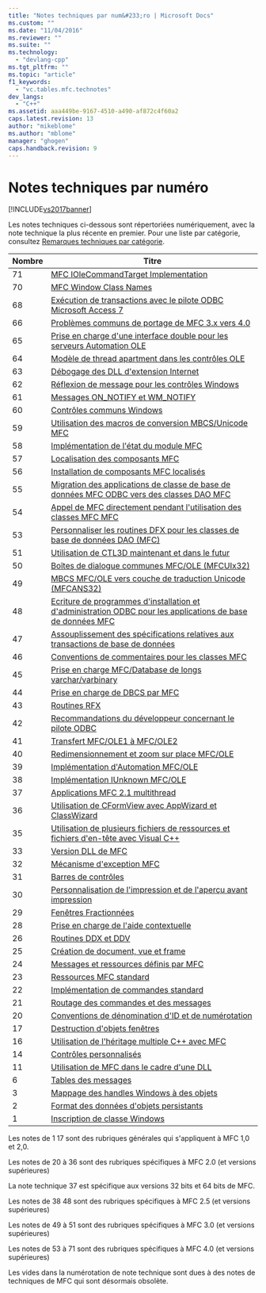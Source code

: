 ```yaml
---
title: "Notes techniques par num&#233;ro | Microsoft Docs"
ms.custom: ""
ms.date: "11/04/2016"
ms.reviewer: ""
ms.suite: ""
ms.technology: 
  - "devlang-cpp"
ms.tgt_pltfrm: ""
ms.topic: "article"
f1_keywords: 
  - "vc.tables.mfc.technotes"
dev_langs: 
  - "C++"
ms.assetid: aaa449be-9167-4510-a490-af872c4f60a2
caps.latest.revision: 13
author: "mikeblome"
ms.author: "mblome"
manager: "ghogen"
caps.handback.revision: 9
---
```

# Notes techniques par num&#233;ro
[!INCLUDE[vs2017banner](../assembler/inline/includes/vs2017banner.md)]

Les notes techniques ci\-dessous sont répertoriées numériquement, avec la note technique la plus récente en premier.  Pour une liste par catégorie, consultez [Remarques techniques par catégorie](../mfc/technical-notes-by-category.md).  
  
|Nombre|Titre|  
|------------|-----------|  
|71|[MFC IOleCommandTarget Implementation](../mfc/tn071-mfc-iolecommandtarget-implementation.md)|  
|70|[MFC Window Class Names](../mfc/tn070-mfc-window-class-names.md)|  
|68|[Exécution de transactions avec le pilote ODBC Microsoft Access 7](../mfc/tn068-performing-transactions-with-the-microsoft-access-7-odbc-driver.md)|  
|66|[Problèmes communs de portage de MFC 3.x vers 4.0](../mfc/tn066-common-mfc-3-x-to-4-0-porting-issues.md)|  
|65|[Prise en charge d'une interface double pour les serveurs Automation OLE](../mfc/tn065-dual-interface-support-for-ole-automation-servers.md)|  
|64|[Modèle de thread apartment dans les contrôles OLE](../mfc/tn064-apartment-model-threading-in-activex-controls.md)|  
|63|[Débogage des DLL d'extension Internet](../mfc/tn063-debugging-internet-extension-dlls.md)|  
|62|[Réflexion de message pour les contrôles Windows](../mfc/tn062-message-reflection-for-windows-controls.md)|  
|61|[Messages ON\_NOTIFY et WM\_NOTIFY](../mfc/tn061-on-notify-and-wm-notify-messages.md)|  
|60|[Contrôles communs Windows](../mfc/tn060-the-new-windows-common-controls.md)|  
|59|[Utilisation des macros de conversion MBCS\/Unicode MFC](../mfc/tn059-using-mfc-mbcs-unicode-conversion-macros.md)|  
|58|[Implémentation de l'état du module MFC](../mfc/tn058-mfc-module-state-implementation.md)|  
|57|[Localisation des composants MFC](../mfc/tn057-localization-of-mfc-components.md)|  
|56|[Installation de composants MFC localisés](../mfc/tn056-installation-of-localized-mfc-components.md)|  
|55|[Migration des applications de classe de base de données MFC ODBC vers des classes DAO MFC](../mfc/tn055-migrating-mfc-odbc-database-class-applications-to-mfc-dao-classes.md)|  
|54|[Appel de MFC directement pendant l'utilisation des classes MFC MFC](../mfc/tn054-calling-dao-directly-while-using-mfc-dao-classes.md)|  
|53|[Personnaliser les routines DFX pour les classes de base de données DAO \(MFC\)](../mfc/tn053-custom-dfx-routines-for-dao-database-classes.md)|  
|51|[Utilisation de CTL3D maintenant et dans le futur](../mfc/tn051-using-ctl3d-now-and-in-the-future.md)|  
|50|[Boîtes de dialogue communes MFC\/OLE \(MFCUIx32\)](../mfc/tn050-mfc-ole-common-dialogs-mfcuix32.md)|  
|49|[MBCS MFC\/OLE vers couche de traduction Unicode \(MFCANS32\)](../mfc/tn049-mfc-ole-mbcs-to-unicode-translation-layer-mfcans32.md)|  
|48|[Ecriture de programmes d'installation et d'administration ODBC pour les applications de base de données MFC](../mfc/tn048-writing-odbc-setup-and-administration-programs.md)|  
|47|[Assouplissement des spécifications relatives aux transactions de base de données](../mfc/tn047-relaxing-database-transaction-requirements.md)|  
|46|[Conventions de commentaires pour les classes MFC](../mfc/tn046-commenting-conventions-for-the-mfc-classes.md)|  
|45|[Prise en charge MFC\/Database de longs varchar\/varbinary](../mfc/tn045-mfc-database-support-for-long-varchar-varbinary.md)|  
|44|[Prise en charge de DBCS par MFC](../mfc/tn044-mfc-support-for-dbcs.md)|  
|43|[Routines RFX](../mfc/tn043-rfx-routines.md)|  
|42|[Recommandations du développeur concernant le pilote ODBC](../mfc/tn042-odbc-driver-developer-recommendations.md)|  
|41|[Transfert MFC\/OLE1 à MFC\/OLE2](../mfc/tn041-mfc-ole1-migration-to-mfc-ole-2.md)|  
|40|[Redimensionnement et zoom sur place MFC\/OLE](../mfc/tn040-mfc-ole-in-place-resizing-and-zooming.md)|  
|39|[Implémentation d'Automation MFC\/OLE](../mfc/tn039-mfc-ole-automation-implementation.md)|  
|38|[Implémentation IUnknown MFC\/OLE](../mfc/tn038-mfc-ole-iunknown-implementation.md)|  
|37|[Applications MFC 2.1 multithread](../mfc/tn037-multithreaded-mfc-2-1-applications.md)|  
|36|[Utilisation de CFormView avec AppWizard et ClassWizard](../mfc/tn036-using-cformview-with-appwizard-and-classwizard.md)|  
|35|[Utilisation de plusieurs fichiers de ressources et fichiers d'en\-tête avec Visual C\+\+](../mfc/tn035-using-multiple-resource-files-and-header-files-with-visual-cpp.md)|  
|33|[Version DLL de MFC](../mfc/tn033-dll-version-of-mfc.md)|  
|32|[Mécanisme d'exception MFC](../mfc/tn032-mfc-exception-mechanism.md)|  
|31|[Barres de contrôles](../mfc/tn031-control-bars.md)|  
|30|[Personnalisation de l'impression et de l'aperçu avant impression](../mfc/tn030-customizing-printing-and-print-preview.md)|  
|29|[Fenêtres Fractionnées](../mfc/tn029-splitter-windows.md)|  
|28|[Prise en charge de l'aide contextuelle](../mfc/tn028-context-sensitive-help-support.md)|  
|26|[Routines DDX et DDV](../mfc/tn026-ddx-and-ddv-routines.md)|  
|25|[Création de document, vue et frame](../mfc/tn025-document-view-and-frame-creation.md)|  
|24|[Messages et ressources définis par MFC](../mfc/tn024-mfc-defined-messages-and-resources.md)|  
|23|[Ressources MFC standard](../mfc/tn023-standard-mfc-resources.md)|  
|22|[Implémentation de commandes standard](../mfc/tn022-standard-commands-implementation.md)|  
|21|[Routage des commandes et des messages](../mfc/tn021-command-and-message-routing.md)|  
|20|[Conventions de dénomination d'ID et de numérotation](../mfc/tn020-id-naming-and-numbering-conventions.md)|  
|17|[Destruction d'objets fenêtres](../mfc/tn017-destroying-window-objects.md)|  
|16|[Utilisation de l'héritage multiple C\+\+ avec MFC](../mfc/tn016-using-cpp-multiple-inheritance-with-mfc.md)|  
|14|[Contrôles personnalisés](../mfc/tn014-custom-controls.md)|  
|11|[Utilisation de MFC dans le cadre d'une DLL](../mfc/tn011-using-mfc-as-part-of-a-dll.md)|  
|6|[Tables des messages](../mfc/tn006-message-maps.md)|  
|3|[Mappage des handles Windows à des objets](../mfc/tn003-mapping-of-windows-handles-to-objects.md)|  
|2|[Format des données d'objets persistants](../mfc/tn002-persistent-object-data-format.md)|  
|1|[Inscription de classe Windows](../mfc/tn001-window-class-registration.md)|  
  
 Les notes de 1 17 sont des rubriques générales qui s'appliquent à MFC 1,0 et 2,0.  
  
 Les notes de 20 à 36 sont des rubriques spécifiques à MFC 2.0 \(et versions supérieures\)  
  
 La note technique 37 est spécifique aux versions 32 bits et 64 bits de MFC.  
  
 Les notes de 38 48 sont des rubriques spécifiques à MFC 2.5 \(et versions supérieures\)  
  
 Les notes de 49 à 51 sont des rubriques spécifiques à MFC 3.0 \(et versions supérieures\)  
  
 Les notes de 53 à 71 sont des rubriques spécifiques à MFC 4.0 \(et versions supérieures\)  
  
 Les vides dans la numérotation de note technique sont dues à des notes de techniques de MFC qui sont désormais obsolète.